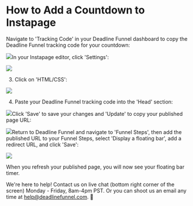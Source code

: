 # How to Add a Countdown to Instapage

Navigate to 'Tracking Code' in your Deadline Funnel dashboard to copy the Deadline Funnel tracking code for your countdown:

![](https://d33v4339jhl8k0.cloudfront.net/docs/assets/53974d6ce4b0c76107b109d1/images/5c7478b904286350d08857c9/file-BieT1BNZ80.png)In your Instapage editor, click 'Settings':

![](https://d33v4339jhl8k0.cloudfront.net/docs/assets/53974d6ce4b0c76107b109d1/images/5a98682d2c7d3a754951409b/file-vTse6vu94q.png)

3. Click on 'HTML/CSS':

![](https://d33v4339jhl8k0.cloudfront.net/docs/assets/53974d6ce4b0c76107b109d1/images/5a98688d2c7d3a75495140a2/file-E3zTsHbXyi.png)

4. Paste your Deadline Funnel tracking code into the 'Head' section:

![](https://d33v4339jhl8k0.cloudfront.net/docs/assets/53974d6ce4b0c76107b109d1/images/5a9868d22c7d3a75495140a4/file-54Gxwh10PN.png)Click 'Save' to save your changes and 'Update' to copy your published page URL:

![](https://d33v4339jhl8k0.cloudfront.net/docs/assets/53974d6ce4b0c76107b109d1/images/5a9869292c7d3a75495140a8/file-MBbPmhfu6n.png)Return to Deadline Funnel and navigate to 'Funnel Steps', then add the published URL to your Funnel Steps, select 'Display a floating bar', add a redirect URL, and click 'Save':

![](https://d33v4339jhl8k0.cloudfront.net/docs/assets/53974d6ce4b0c76107b109d1/images/5c783c362c7d3a0cb932155e/file-JDPyIgnWsG.png)

When you refresh your published page, you will now see your floating bar timer.

We're here to help! Contact us on live chat \(bottom right corner of the screen\) Monday - Friday, 8am-4pm PST. Or you can shoot us an email any time at help@deadlinefunnel.com. 🙂

